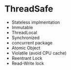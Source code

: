 # ThreadSafe

- Stateless implmentation
- Immutable
- ThreadLocal
- Synchronized
- concurrent package
- Atomic Object
- Violatile (avoid CPU cache)
- Reentrant Lock
- Read-Write lock
